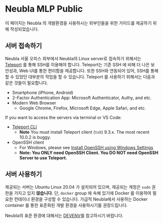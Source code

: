# Neubla MLP Public

이 페이지는 Neubla 의 개발환경을 사용하시는 외부인들을 위한 가이드를 제공하기 위해 작성되었습니다.

## 서버 접속하기

Neubla 서울 오피스 외부에서 Neubla의 Linux server로 접속하기 위해서는 
[Teleport](https://goteleport.com/) 를 통해 SSH를 이용해야 합니다. 
Teleport는 기존 SSH 에 비해 더 나은 보안성과, Web UI를 통한
편리함을 제공합니다. 또한 SSH와 연동되어 있어, SSH를 통해 할 수 있었던 대부분의
작업을 할 수 있습니다.  Teleport 를 사용하기 위해서는 다음과 같은 것들이
필요합니다.

* Smartphone (iPhone, Android)
* 2-Factor Authentication App: Microsoft Authenticator, Authy, and etc.
* Modern Web Browser
  - Google Chrome, Firefox, Microsoft Edge, Apple Safari, and etc.

If you want to access the servers via terminal or VS Code:

* [Teleport CLI](https://goteleport.com/docs/installation/)
  - **Note** You must install Teleport client (`tsh`) 9.3.x. The most recent 10.0.2 is buggy.  
* OpenSSH client
  - For Windows, please see [Install OpenSSH using Windows Settings](https://docs.microsoft.com/en-us/windows-server/administration/openssh/openssh_install_firstuse#install-openssh-using-windows-settings)
  - **Note: You ONLY need OpenSSH Client. You DO NOT need OpenSSH Server to use Teleport.**

## 서버 사용하기 

제공되는 서버는 Ubuntu Linux 20.04 가 설치되어 있으며, 제공되는 계정은
`sudo` 권한을 가지고 있지 **않습니다**. 단, `docker` group 에 속해 있기에 Docker 를 이용하여
필요한 컨테이너 환경을 구성할 수 있습니다. 가급적 Neubla에서 사용하는 
Docker container 를 통한 표준화된 개발 환경을 사용하시기를 권장드립니다.

Neubla의 표준 환경에 대해서는 [DEVENV](./environ/devenv.md)를 참고하시기 바랍니다.
